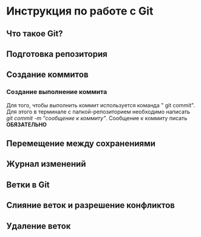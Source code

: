 # Инструкция по работе с Git 

##  Что такое Git?

## Подготовка репозитория

## Создание коммитов

### Создание выполнение коммита
Для того, чтобы выполнить коммит используется команда " git commit". Для этого в терминале с папкой-репозиторием необходимо написать *git commit -m "сообщение к коммиту"*. Сообщение к коммиту писать **ОБЯЗАТЕЛЬНО**

## Перемещение между сохранениями

## Журнал изменений

## Ветки в Git 

## Слияние веток и разрешение конфликтов

## Удаление веток

